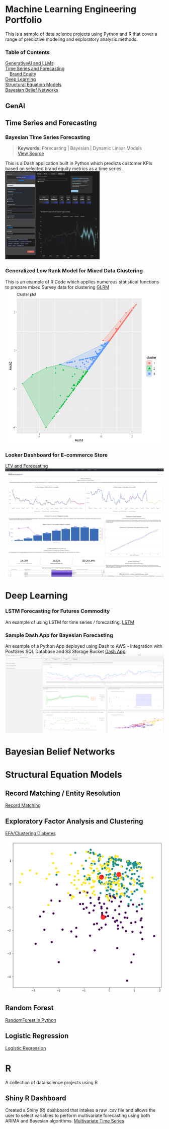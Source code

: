 # Machine Learning Engineering Portfolio

This is a sample of data science projects using Python and R that cover a range of predictive modeling and exploratory analysis methods.  

### Table of Contents
[GenerativeAI and LLMs](#GenAI) <br>
[Time Series and Forecasting](#Time-Series) <br>
&emsp;[Brand Equity](#Bayesian-Time-Series-Forecasting) <br>
[Deep Learning](#Deep-Learning) <br>
[Structural Equation Models](#Structural-Equation-Models) <br>
[Bayesian Belief Networks](#Bayesian-Belief-Networks) <br>


## GenAI 

## Time Series and Forecasting

### Bayesian Time Series Forecasting
> **Keywords:** Forecasting | Bayesian | Dynamic Linear Models<br>
> [View Source](Forecasting/bayesian_forecast_dash_app.py)<br>

This is a Dash application built in Python which predicts customer KPIs based on selected brand equity metrics as a time series.
<img src="images/bera_bayesian_forecasting_dash.png" width="300" height="280">

### Generalized Low Rank Model for Mixed Data Clustering
This is an example of R Code which applies numerous statistical functions to prepare mixed Survey data for clustering
[GLRM](GLRM/GLRM_R_Segmentation.ipynb)
![glrm](images/glrm_kmeans.PNG)


### Looker Dashboard for E-commerce Store
[LTV and Forecasting](Python/LTV_Forecast_v2.ipynb)
![Looker Dashboard](images/Looker_Dashboard.png)

# Deep Learning

### LSTM Forecasting for Futures Commodity 
An example of using LSTM for time series / forecasting. 
[LSTM](Python/LSTM_NN_Forecasting.ipynb)

### Sample Dash App for Bayesian Forecasting
An example of a Python App deployed using Dash to AWS - integration with PostGres SQL Database and S3 Storage Bucket
[Dash App](Forecasting/bayesian_forecast_dash_app.py)
![App_dashboard](images/bayesian_times_series.PNG)


# Bayesian Belief Networks


# Structural Equation Models


## Record Matching / Entity Resolution
[Record Matching](Python/Record_matching.py)

## Exploratory Factor Analysis and Clustering

[EFA/Clustering Diabetes](Python/diabetes_data_reduction_clustering.ipynb)

![clusterplot](data/d_cluster.png)

## Random Forest 

[RandomForest in Python](Python/RandomForest.ipynb)

## Logistic Regression 
[Logistic Regression](Python/Logistic_Regression.ipynb)



# R
A collection of data science projects using R

## Shiny R Dashboard 
Created a Shiny (R) dashboard that intakes a raw .csv file and allows the user to select variables to perform multivariate forecasting using both ARIMA and Bayesian algorithms. 
[Multivariate Time Series](http://ryanclukey.shinyapps.io/MV_forecast)








